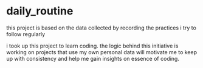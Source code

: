 # daily_routine
this project is based on the data collected by recording the practices i try to follow regularly

i took up this project to learn coding. the logic behind this initiative is working on projects that use my own personal data will motivate me to keep up with consistency and help me gain insights on essence of coding. 



